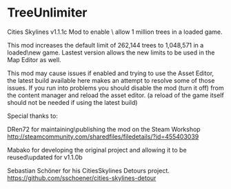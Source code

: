 ﻿# TreeUnlimiter
Cities Skylines v1.1.1c Mod to enable \ allow 1 million trees in a loaded game.

This mod increases the default limit of 262,144 trees to 1,048,571 in a loaded\new game.
Lastest version allows the new limits to be used in the Map Editor as well.

This mod may cause issues if enabled and trying to use the Asset Editor, the latest build
available here makes an attempt to resolve some of those issues. If you run into problems
you should disable the mod (turn it off) from the content manager and reload the asset editor.
(a reload of the game itself should not be needed if using the latest build)

Special thanks to:

DRen72 for maintaining\publishing the mod on the Steam Workshop
http://steamcommunity.com/sharedfiles/filedetails/?id=455403039

Mabako for developing the original project and allowing it to be reused\updated for v1.1.0b
 
Sebastian Schöner for his CitiesSkylines Detours project.
https://github.com/sschoener/cities-skylines-detour
